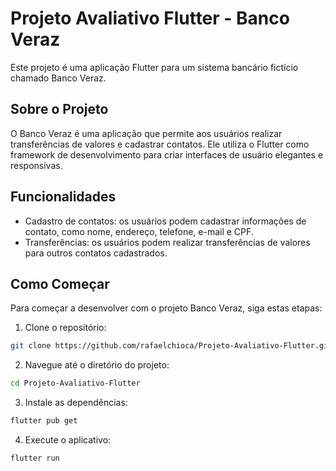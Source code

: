 # Projeto Avaliativo Flutter - Banco Veraz

Este projeto é uma aplicação Flutter para um sistema bancário fictício chamado Banco Veraz.

## Sobre o Projeto

O Banco Veraz é uma aplicação que permite aos usuários realizar transferências de valores e cadastrar contatos. Ele utiliza o Flutter como framework de desenvolvimento para criar interfaces de usuário elegantes e responsivas.

## Funcionalidades

- Cadastro de contatos: os usuários podem cadastrar informações de contato, como nome, endereço, telefone, e-mail e CPF.
- Transferências: os usuários podem realizar transferências de valores para outros contatos cadastrados.

## Como Começar

Para começar a desenvolver com o projeto Banco Veraz, siga estas etapas:

1. Clone o repositório:

```bash
git clone https://github.com/rafaelchioca/Projeto-Avaliativo-Flutter.git
```

2. Navegue até o diretório do projeto:

```bash
cd Projeto-Avaliativo-Flutter
```

3. Instale as dependências:

```bash
flutter pub get
```

4. Execute o aplicativo:

```bash
flutter run
```
